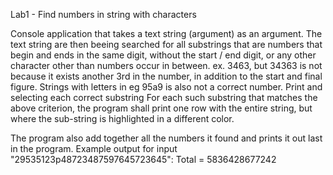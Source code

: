Lab1 - Find numbers in string with characters

Console application that takes a text string (argument) as an argument. The text string are then beeing searched for all substrings that are numbers that begin and ends in the same digit, without the start / end digit, or any other character other than numbers occur in between. ex. 3463, but 34363 is not because it exists another 3rd in the number, in addition to the start and final figure. Strings with letters in eg 95a9 is also not a correct number. Print and selecting each correct substring For each such substring that matches the above criterion, the program shall print one row with the entire string, but where the sub-string is highlighted in a different color.

The program also add together all the numbers it found and prints it out last in the program. Example output for input "29535123p48723487597645723645": Total = 5836428677242
